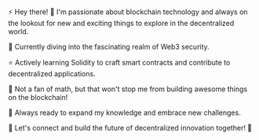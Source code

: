 ⚡ Hey there! 👋 I'm passionate about blockchain technology and always on the lookout for new and exciting things to explore in the decentralized world.

🔐 Currently diving into the fascinating realm of Web3 security.

⭐ Actively learning Solidity to craft smart contracts and contribute to decentralized applications.

🤣 Not a fan of math, but that won't stop me from building awesome things on the blockchain!

💪 Always ready to expand my knowledge and embrace new challenges.

🚀 Let's connect and build the future of decentralized innovation together! 🚀
